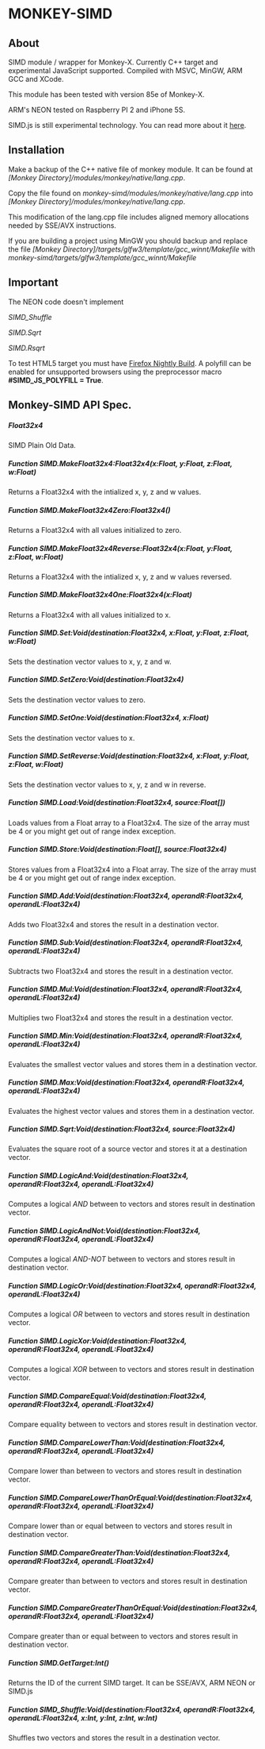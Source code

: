 # MONKEY-SIMD

About
---

SIMD module / wrapper for Monkey-X. Currently C++ target and experimental JavaScript supported. Compiled with MSVC, MinGW, ARM GCC and XCode.

This module has been tested with version 85e of Monkey-X.

ARM's NEON tested on Raspberry PI 2 and iPhone 5S.

SIMD.js is still experimental technology. You can read more about it [here](https://developer.mozilla.org/es/docs/Web/JavaScript/Reference/Global_Objects/SIMD). 

Installation
---

Make a backup of the C++ native file of monkey module. It can be found at *[Monkey Directory]/modules/monkey/native/lang.cpp*.

Copy the file found on *monkey-simd/modules/monkey/native/lang.cpp* into *[Monkey Directory]/modules/monkey/native/lang.cpp*.

This modification of the lang.cpp file includes aligned memory allocations needed by SSE/AVX instructions.

If you are building a project using MinGW you should backup and replace the file *[Monkey Directory]/targets/glfw3/template/gcc_winnt/Makefile* with *monkey-simd/targets/glfw3/template/gcc_winnt/Makefile*

Important
---

The NEON code doesn't implement 

*SIMD_Shuffle*

*SIMD.Sqrt*

*SIMD.Rsqrt*

To test HTML5 target you must have [Firefox Nightly Build](https://nightly.mozilla.org/). A polyfill can be enabled for unsupported browsers using the preprocessor macro **#SIMD_JS_POLYFILL = True**.


Monkey-SIMD API Spec.
---

##### Float32x4

SIMD Plain Old Data.

##### Function SIMD.MakeFloat32x4:Float32x4(x:Float, y:Float, z:Float, w:Float)

Returns a Float32x4 with the intialized x, y, z and w values.

##### Function SIMD.MakeFloat32x4Zero:Float32x4()

Returns a Float32x4 with all values initialized to zero.

##### Function SIMD.MakeFloat32x4Reverse:Float32x4(x:Float, y:Float, z:Float, w:Float)

Returns a Float32x4 with the intialized x, y, z and w values reversed.

##### Function SIMD.MakeFloat32x4One:Float32x4(x:Float)

Returns a Float32x4 with all values initialized to x.

##### Function SIMD.Set:Void(destination:Float32x4, x:Float, y:Float, z:Float, w:Float)

Sets the destination vector values to x, y, z and w.

##### Function SIMD.SetZero:Void(destination:Float32x4)

Sets the destination vector values to zero.

##### Function SIMD.SetOne:Void(destination:Float32x4, x:Float)

Sets the destination vector values to x.

##### Function SIMD.SetReverse:Void(destination:Float32x4, x:Float, y:Float, z:Float, w:Float)

Sets the destination vector values to x, y, z and w in reverse.

##### Function SIMD.Load:Void(destination:Float32x4, source:Float[])

Loads values from a Float array to a Float32x4. The size of the array must be 4 or you might get out of range index exception.

##### Function SIMD.Store:Void(destination:Float[], source:Float32x4)

Stores values from a Float32x4 into a Float array. The size of the array must be 4 or you might get out of range index exception.

##### Function SIMD.Add:Void(destination:Float32x4, operandR:Float32x4, operandL:Float32x4)

Adds two Float32x4 and stores the result in a destination vector.

##### Function SIMD.Sub:Void(destination:Float32x4, operandR:Float32x4, operandL:Float32x4)

Subtracts two Float32x4 and stores the result in a destination vector.

##### Function SIMD.Mul:Void(destination:Float32x4, operandR:Float32x4, operandL:Float32x4)

Multiplies two Float32x4 and stores the result in a destination vector.

##### Function SIMD.Min:Void(destination:Float32x4, operandR:Float32x4, operandL:Float32x4)

Evaluates the smallest vector values and stores them in a destination vector.

##### Function SIMD.Max:Void(destination:Float32x4, operandR:Float32x4, operandL:Float32x4)	

Evaluates the highest vector values and stores them in a destination vector.

##### Function SIMD.Sqrt:Void(destination:Float32x4, source:Float32x4)

Evaluates the square root of a source vector and stores it at a destination vector.

##### Function SIMD.LogicAnd:Void(destination:Float32x4, operandR:Float32x4, operandL:Float32x4)

Computes a logical *AND* between to vectors and stores result in destination vector.

##### Function SIMD.LogicAndNot:Void(destination:Float32x4, operandR:Float32x4, operandL:Float32x4)

Computes a logical *AND-NOT* between to vectors and stores result in destination vector.

##### Function SIMD.LogicOr:Void(destination:Float32x4, operandR:Float32x4, operandL:Float32x4)

Computes a logical *OR* between to vectors and stores result in destination vector.

##### Function SIMD.LogicXor:Void(destination:Float32x4, operandR:Float32x4, operandL:Float32x4)

Computes a logical *XOR* between to vectors and stores result in destination vector.

##### Function SIMD.CompareEqual:Void(destination:Float32x4, operandR:Float32x4, operandL:Float32x4)

Compare equality between to vectors and stores result in destination vector.

##### Function SIMD.CompareLowerThan:Void(destination:Float32x4, operandR:Float32x4, operandL:Float32x4)

Compare lower than between to vectors and stores result in destination vector.

##### Function SIMD.CompareLowerThanOrEqual:Void(destination:Float32x4, operandR:Float32x4, operandL:Float32x4)

Compare lower than or equal between to vectors and stores result in destination vector.

##### Function SIMD.CompareGreaterThan:Void(destination:Float32x4, operandR:Float32x4, operandL:Float32x4)

Compare greater than between to vectors and stores result in destination vector.

##### Function SIMD.CompareGreaterThanOrEqual:Void(destination:Float32x4, operandR:Float32x4, operandL:Float32x4)

Compare greater than or equal between to vectors and stores result in destination vector.

##### Function SIMD.GetTarget:Int()

Returns the ID of the current SIMD target. It can be SSE/AVX, ARM NEON or SIMD.js

##### Function SIMD_Shuffle:Void(destination:Float32x4, operandR:Float32x4, operandL:Float32x4, x:Int, y:Int, z:Int, w:Int)

Shuffles two vectors and stores the result in a destination vector.
